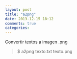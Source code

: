 ```yaml
---
layout: post
title: "a2png"
date: 2013-12-15 18:12
comments: true
categories: 
---
```

Convertir textos a imagen .png

>$ a2png texto.txt texto.png

